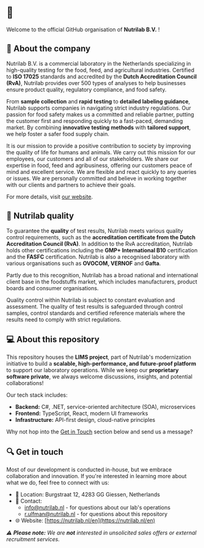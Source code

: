 # :wave:
Welcome to the official GitHub organisation of **Nutrilab B.V.** !

## :pushpin: About the company
Nutrilab B.V. is a commercial laboratory in the Netherlands specializing in high-quality testing for the food, feed, and agricultural industries. Certified to **ISO 17025** standards and accredited by the **Dutch Accreditation Council (RvA)**, Nutrilab provides over 500 types of analyses to help businesses ensure product quality, regulatory compliance, and food safety.  

From **sample collection** and **rapid testing** to **detailed labeling guidance**, Nutrilab supports companies in navigating strict industry regulations. Our passion for food safety makes us a committed and reliable partner, putting the customer first and responding quickly to a fast-paced, demanding market. By combining **innovative testing methods** with **tailored support**, we help foster a safer food supply chain.  

It is our mission to provide a positive contribution to society by improving the quality of life for humans and animals. We carry out this mission for our employees, our customers and all of our stakeholders. We share our expertise in food, feed and agribusiness, offering our customers peace of mind and excellent service. We are flexible and react quickly to any queries or issues. We are personally committed and believe in working together with our clients and partners to achieve their goals.

For more details, visit [our website](https://nutrilab.nl/en).  

## :microscope: Nutrilab quality
To guarantee the **quality** of test results, Nutrilab meets various quality control requirements, such as the **accreditation certificate from the Dutch Accreditation Council (RvA)**. In addition to the RvA accreditation, Nutrilab holds other certifications including the **GMP+ International B10** certification and the **FASFC** certification. Nutrilab is also a recognised laboratory with various organisations such as **OVOCOM, VERNOF** and **Gafta**.

Partly due to this recognition, Nutrilab has a broad national and international client base in the foodstuffs market, which includes manufacturers, product boards and consumer organisations.

Quality control within Nutrilab is subject to constant evaluation and assessment. The quality of test results is safeguarded through control samples, control standards and certified reference materials where the results need to comply with strict regulations.

## :computer: About this repository
This repository houses the **LIMS project**, part of Nutrilab's modernization initiative to build a **scalable, high-performance, and future-proof platform** to support our laboratory operations. While we keep our **proprietary software private**, we always welcome discussions, insights, and potential collaborations!

Our tech stack includes:  
- **Backend:** C#, .NET, service-oriented architecture (SOA), microservices  
- **Frontend:** TypeScript, React, modern UI frameworks  
- **Infrastructure:** API-first design, cloud-native principles  

Why not hop into the [Get in Touch](#mag-get-in-touch) section below and send us a message?

## :mag: Get in touch
Most of our development is conducted in-house, but we embrace collaboration and innovation. If you're interested in learning more about what we do, feel free to connect with us:  

- :round_pushpin: Location: Burgstraat 12, 4283 GG Giessen, Netherlands
- :email: Contact:
  - [info@nutrilab.nl](info@nutrilab.nl) - for questions about our lab's operations
  - [r.ulfman@nutrilab.nl](r.ulfman@nutrilab.nl) - for questions about this repository
- :globe_with_meridians: Website: [https://nutrilab.nl/en](https://nutrilab.nl/en)

*:warning: **Please note:** We are **not** interested in unsolicited sales offers or external recruitment services.*
